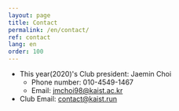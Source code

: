 ```yaml
---
layout: page
title: Contact
permalink: /en/contact/
ref: contact
lang: en
order: 100
---
```


- This year(2020)'s Club president: Jaemin Choi
  - Phone number: 010-4549-1467
  - Email: [jmchoi98@kaist.ac.kr](mailto:jmchoi98@kaist.ac.kr)
- Club Email: [contact@kaist.run](mailto:contact@kaist.run)
